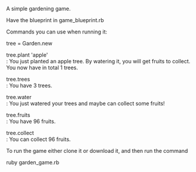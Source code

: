 A simple gardening game.

Have the blueprint in game_blueprint.rb

Commands you can use when running it:
  
  tree = Garden.new 
  
  tree.plant 'apple'      
  :   You just planted an apple tree. By watering it, you will get fruits to collect. 
      You now have in total 1 trees.
  
  tree.trees              
  :   You have 3 trees.
  
  tree.water              
  :   You just watered your trees and maybe can collect some fruits!
  
  tree.fruits             
  :   You have 96 fruits.
  
  tree.collect            
  :   You can collect 96 fruits.
  


To run the game either clone it or download it, and then run the command

ruby garden_game.rb
